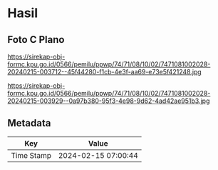 # Hasil

## Foto C Plano

https://sirekap-obj-formc.kpu.go.id/0566/pemilu/ppwp/74/71/08/10/02/7471081002028-20240215-003712--45f44280-f1cb-4e3f-aa69-e73e5f421248.jpg

https://sirekap-obj-formc.kpu.go.id/0566/pemilu/ppwp/74/71/08/10/02/7471081002028-20240215-003929--0a97b380-95f3-4e98-9d62-4ad42ae951b3.jpg


## Metadata

| Key        | Value               |
| ---------- | ------------------- |
| Time Stamp | 2024-02-15 07:00:44 |



